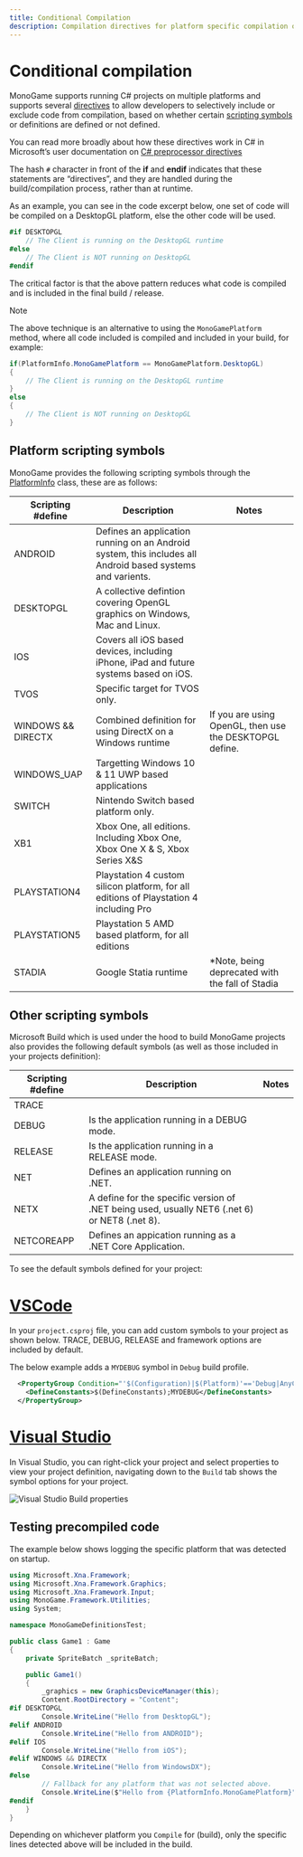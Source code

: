 ```yaml
---
title: Conditional Compilation
description: Compilation directives for platform specific compilation of code.
---
```


# Conditional compilation

MonoGame supports running C# projects on multiple platforms and supports several [directives](https://docs.microsoft.com/en-us/dotnet/csharp/language-reference/preprocessor-directives) to allow developers to selectively include or exclude code from compilation, based on whether certain [scripting symbols](https://learn.microsoft.com/en-us/dotnet/core/diagnostics/symbols) or definitions are defined or not defined.

You can read more broadly about how these directives work in C# in Microsoft’s user documentation on [C# preprocessor directives](https://docs.microsoft.com/en-us/dotnet/csharp/language-reference/preprocessor-directives)

The hash `#` character in front of the **if** and **endif** indicates that these statements are “directives”, and they are handled during the build/compilation process, rather than at runtime.

As an example, you can see in the code excerpt below, one set of code will be compiled on a DesktopGL platform, else the other code will be used.

```csharp
#if DESKTOPGL
    // The Client is running on the DesktopGL runtime
#else
    // The Client is NOT running on DesktopGL
#endif
```

The critical factor is that the above pattern reduces what code is compiled and is included in the final build / release.

> [!NOTE]
> The above technique is an alternative to using the `MonoGamePlatform` method, where all code included is compiled and included in your build, for example:
>
> ```csharp
> if(PlatformInfo.MonoGamePlatform == MonoGamePlatform.DesktopGL)
> {
>     // The Client is running on the DesktopGL runtime
> }
> else
> {
>     // The Client is NOT running on DesktopGL
> }
> ```

## Platform scripting symbols

MonoGame provides the following scripting symbols through the [PlatformInfo](https://github.com/MonoGame/MonoGame/blob/develop/MonoGame.Framework/Utilities/PlatformInfo.cs) class, these are as follows:

|Scripting #define|Description|Notes|
|-|-|-|
|ANDROID|Defines an application running on an Android system, this includes all Android based systems and varients.||
|DESKTOPGL|A collective defintion covering OpenGL graphics on Windows, Mac and Linux.||
|IOS|Covers all iOS based devices, including iPhone, iPad and future systems based on iOS.||
|TVOS|Specific target for TVOS only.||
|WINDOWS && DIRECTX|Combined definition for using DirectX on a Windows runtime|If you are using OpenGL, then use the DESKTOPGL define.|
|WINDOWS_UAP|Targetting Windows 10 & 11 UWP based applications||
|SWITCH|Nintendo Switch based platform only.||
|XB1|Xbox One, all editions. Including Xbox One, Xbox One X & S, Xbox Series X&S||
|PLAYSTATION4|Playstation 4 custom silicon platform, for all editions of Playstation 4 including Pro||
|PLAYSTATION5|Playstation 5 AMD based platform, for all editions||
|STADIA|Google Statia runtime|*Note, being deprecated with the fall of Stadia|

## Other scripting symbols

Microsoft Build which is used under the hood to build MonoGame projects also provides the following default symbols (as well as those included in your projects definition):



|Scripting #define|Description|Notes|
|-|-|-|
|TRACE|||
|DEBUG|Is the application running in a DEBUG mode.||
|RELEASE|Is the application running in a RELEASE mode.||
|NET|Defines an application running on .NET.||
|NETX|A define for the specific version of .NET being used, usually NET6 (.net 6) or NET8 (.net 8).||
|NETCOREAPP|Defines an appication running as a .NET Core Application.||

To see the default symbols defined for your project:

# [VSCode](#tab/vscode)

In your `project.csproj` file, you can add custom symbols to your project as shown below.  TRACE, DEBUG, RELEASE and framework options are included by default.

The below example adds a `MYDEBUG` symbol in `Debug` build profile.

```xml
  <PropertyGroup Condition="'$(Configuration)|$(Platform)'=='Debug|AnyCPU'">
    <DefineConstants>$(DefineConstants);MYDEBUG</DefineConstants>
  </PropertyGroup>
```

# [Visual Studio](#tab/vs)

In Visual Studio, you can right-click your project and select properties to view your project definition, navigating down to the `Build` tab shows the symbol options for your project.

![Visual Studio Build properties](./images/vsprojectbuildproperties.png)

## Testing precompiled code

The example below shows logging the specific platform that was detected on startup.

```csharp
using Microsoft.Xna.Framework;
using Microsoft.Xna.Framework.Graphics;
using Microsoft.Xna.Framework.Input;
using MonoGame.Framework.Utilities;
using System;

namespace MonoGameDefinitionsTest;

public class Game1 : Game
{
    private SpriteBatch _spriteBatch;

    public Game1()
    {
        _graphics = new GraphicsDeviceManager(this);
        Content.RootDirectory = "Content";
#if DESKTOPGL
        Console.WriteLine("Hello from DesktopGL");
#elif ANDROID
        Console.WriteLine("Hello from ANDROID");
#elif IOS
        Console.WriteLine("Hello from iOS");
#elif WINDOWS && DIRECTX
        Console.WriteLine("Hello from WindowsDX");
#else
        // Fallback for any platform that was not selected above.
        Console.WriteLine($"Hello from {PlatformInfo.MonoGamePlatform}");
#endif
    }
}
```

Depending on whichever platform you `Compile` for (build), only the specific lines detected above will be included in the build.